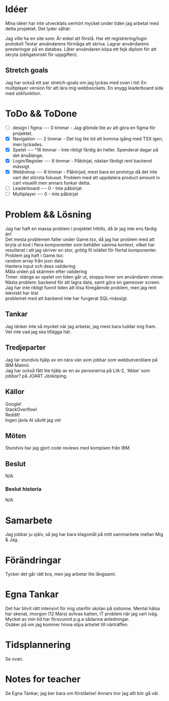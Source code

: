 # Idéer

Mina idéer har inte utvecklats oerhört mycket under tiden jag arbetat
med detta projektet. Det lyder såhär:

Jag ville ha en site som:
Är enkel att förstå.
Har ett registrering/login protokoll
Testar användarens förmåga att skriva.
Lagrar användarens presteringar på en databas.
Låter användaren köpa ett fejk diplom för att skryta (obligatoriskt för uppgiften).

## Stretch goals

Jag har också ett par stretch-goals om jag lyckas med ovan i tid:
En multiplayer version för att lära mig webbsockets.
En snygg leaderboard sida med sökfunktion.

# ToDo && ToDone

- [ ] design i figma --- 0 timmar - Jag glömde lite av att göra en figma för projektet.
- [X] Navigation --- 2 timmar - Det tog lite tid att komma igång med TSX igen, men lyckades.
- [X] Spelet --- ^16 timmar - Inte riktigt färdig än heller. Spenderat dagar på det änsålänge.
- [X] Login/Register --- 8 timmar - Påbörjat, nästan färdigt rent backend mässigt.
- [X] Webbshop --- 8 timmar - Påbörjad, mest bara en prototyp då det inte vart det största fokuset. Problem med att uppdatera product amount in cart visuellt men annars funkar detta.
- [ ] Leaderboard --- 0 - Inte påbörjat
- [ ] Multiplayer --- 0 - Inte påbörjat

# Problem && Lösning

Jag har haft en massa problem i projektet hittills, då är jag inte ens färdig än! <br />
Det mesta problemen faller under Game.tsx, då jag har problem med att bryta ut
kod i flera komponenter som behåller samma kontext, vilket har resulterat
i att jag skriver en stor, grötig fil istället för flertal komponenter.<br />
Problem jag haft i Game.tsx:<br />
random array från json data<br />
Hantera input och dess validering<br />
Måla orden på skärmen efter validering<br />
Timer: stänga av spelet om tiden går ut, stoppa timer om användaren vinner.<br />
Nästa problem: backend för att lagra data, samt göra en gameover screen.<br />
Jag har inte riktigt funnit tiden att lösa föregående problem, men jag rent tekniskt har löst <br />
problemet med att backend inte har fungerat SQL-mässigt.

## Tankar

Jag tänker inte så mycket när jag arbetar, jag mest bara luddar mig fram.<br />
Vet inte vad jag ska tillägga här.<br />

## Tredjeparter

Jag tar stundvis hjälp av en nära vän som jobbar som webbutvecklare på IBM Malmö.<br />
Jag har också fått lite hjälp av en av personerna på LIA-2, 'Abbe' som jobbar? på JOART Jönköping.

## Källor

Google!<br />
StackOverflow!<br />
Reddit!<br />
Ingen jävla AI såvitt jag vet

## Möten

Stundvis har jag gjort code reviews med kompisen från IBM.

## Beslut

N/A

### Beslut historia

N/A

# Samarbete

Jag jobbar ju själv, så jag har bara klagomål på mitt sammarbete mellan Mig & Jag.

# Förändringar

Tycker det går rätt bra, men jag arbetar lite långsamt.

# Egna Tankar

Det har blivit rätt intensivt för mig utanför skolan på sistonne. Mental hälsa har skenat, imorgon (12 Mars) avlivas katten, IT problem när jag vart iväg. <br />
Mycket av min tid har försvunnit p.g.a sådanna anledningar.<br />
Osäker på om jag kommer hinna slipa arbetet till närträffen.

# Tidsplannering

Se ovan.

# Notes for teacher

Se Egna Tankar; jag ber bara om förståelse! Annars tror jag allt bör gå väl.
